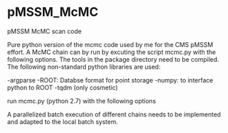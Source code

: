 # pMSSM_McMC
pMSSM McMC scan code

Pure python version of the mcmc code used by me for the CMS pMSSM effort.
A McMC chain can by run by excuting the script mcmc.py with the following options.
The tools in the package directory need to be compiled.
The following non-standard python libraries are used:


-argparse
-ROOT: Databse format for point storage
-numpy: to interface python to ROOT
-tqdm (only cosmetic)

run mcmc.py (python 2.7) with the following options

A parallelized batch execution of different chains needs to be implemented and adapted to the local batch system.
